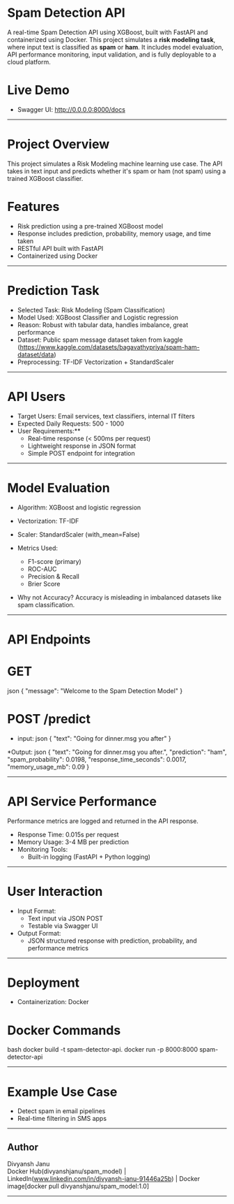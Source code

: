 #  Spam Detection API 

A real-time Spam Detection API using XGBoost, built with FastAPI and containerized using Docker. This project simulates a **risk modeling task**, where input text is classified as **spam** or **ham**. It includes model evaluation, API performance monitoring, input validation, and is fully deployable to a cloud platform.

# Live Demo

- Swagger UI: http://0.0.0.0:8000/docs

-----------------------

# Project Overview

This project simulates a Risk Modeling machine learning use case. The API takes in text input and predicts whether it's spam  or ham (not spam) using a trained XGBoost classifier.

# Features

- Risk prediction using a pre-trained XGBoost model
- Response includes prediction, probability, memory usage, and time taken
- RESTful API built with FastAPI
- Containerized using Docker

-----------------------

# Prediction Task

- Selected Task: Risk Modeling (Spam Classification)
- Model Used: XGBoost Classifier and Logistic regression
- Reason: Robust with tabular data, handles imbalance, great performance
- Dataset: Public spam message dataset taken from kaggle (https://www.kaggle.com/datasets/bagavathypriya/spam-ham-dataset/data)
- Preprocessing: TF-IDF Vectorization + StandardScaler

-----------------------

# API Users

- Target Users: Email services, text classifiers, internal IT filters
- Expected Daily Requests: 500 - 1000
- User Requirements:**
  - Real-time response (< 500ms per request)
  - Lightweight response in JSON format
  - Simple POST endpoint for integration

-----------------------

# Model Evaluation

- Algorithm: XGBoost and logistic regression
- Vectorization: TF-IDF
- Scaler: StandardScaler (with_mean=False)
- Metrics Used:
  
  - F1-score (primary)
  - ROC-AUC
  - Precision & Recall
  - Brier Score


- Why not Accuracy? Accuracy is misleading in imbalanced datasets like spam classification.

-------------------------

# API Endpoints

# GET
 json
{ "message": "Welcome to the Spam Detection Model" }


# POST /predict 
* input:
json
{ "text": "Going for dinner.msg you after" }


*Output:
json
{
  "text": "Going for dinner.msg you after.",
  "prediction": "ham",
  "spam_probability": 0.0198,
  "response_time_seconds": 0.0017,
  "memory_usage_mb": 0.09
}


-----------------------

#  API Service Performance

Performance metrics are logged and returned in the API response.

- Response Time: 0.015s per request
- Memory Usage: 3-4 MB per prediction
- Monitoring Tools:
  - Built-in logging (FastAPI + Python logging)

---

# User Interaction

- Input Format:
  - Text input via JSON POST
  - Testable via Swagger UI
- Output Format:
  - JSON structured response with prediction, probability, and performance metrics

-----------------------------


# Deployment

- Containerization: Docker

# Docker Commands
bash
docker build -t spam-detector-api.
docker run -p 8000:8000 spam-detector-api


------------------------------

#  Example Use Case

- Detect spam in email pipelines
- Real-time filtering in SMS apps

----------------------------------

## Author

Divyansh Janu  
Docker Hub(divyanshjanu/spam_model) | LinkedIn(www.linkedin.com/in/divyansh-janu-91446a25b) | Docker image[docker pull divyanshjanu/spam_model:1.0]

------------------------------


